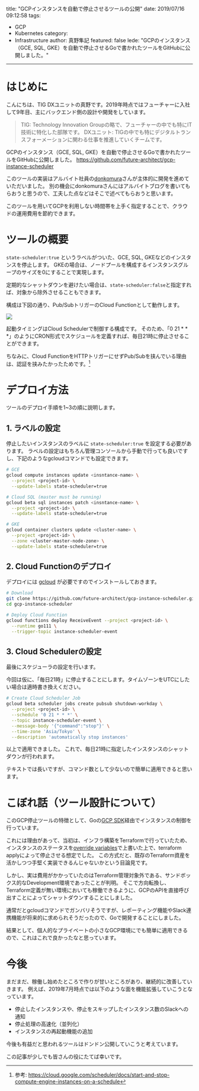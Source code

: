 title: "GCPインスタンスを自動で停止させるツールの公開"
date: 2019/07/16 09:12:58
tags:
  - GCP
  - Kubernetes
category:
  - Infrastructure
author: 真野隼記
featured: false
lede: "GCPのインスタンス（GCE, SQL, GKE）を自動で停止させるGoで書かれたツールをGitHubに公開しました。"
---
# はじめに

こんにちは、TIG DXユニットの真野です。2019年時点ではフューチャーに入社して9年目、主にバックエンド側の設計や開発をしています。

> TIG: Technology Innovation Groupの略で、フューチャーの中でも特にIT技術に特化した部隊です。
> DXユニット: TIGの中でも特にデジタルトランスフォーメーションに関わる仕事を推進していくチームです。

GCPのインスタンス（GCE, SQL, GKE）を自動で停止させるGoで書かれたツールをGitHubに公開しました。
https://github.com/future-architect/gcp-instance-scheduler

このツールの実装はアルバイト社員の[donkomura](https://qiita.com/donkomura)さんが主体的に開発を進めていただいました。
別の機会にdonkomuraさんにはアルバイトブログを書いてもらおうと思うので、工夫した点などはそこで述べてもらおうと思います。

このツールを用いてGCPを利用しない時間帯を上手く指定することで、クラウドの運用費用を節約できます。


# ツールの概要

`state-scheduler:true` というラベルがついた、GCE, SQL, GKEなどのインスタンスを停止します。
GKEの場合は、ノードプールを構成するインスタンスグループのサイズを0にすることで実現します。

定期的なシャットダウンを避けたい場合は、`state-scheduler:false`と指定すれば、対象から除外させることもできます。

構成は下図の通り、Pub/SubトリガーのCloud Functionとして動作します。

<img src="/images/20190713/photo_20190713_01.png">

起動タイミングはCloud Schedulerで制御する構成です。
そのため、「0 21 * * *」のようにCRON形式でスケジュールを定義すれば、毎日21時に停止させることができます。

ちなみに、Cloud FunctionをHTTPトリガーにせずPub/Subを挟んでいる理由は、認証を挟みたかったためです。[^1]

[^1]: 参考: https://cloud.google.com/scheduler/docs/start-and-stop-compute-engine-instances-on-a-schedule


# デプロイ方法

ツールのデプロイ手順を1~3の順に説明します。


## 1. ラベルの設定

停止したいインスタンスのラベルに `state-scheduler:true` を設定する必要があります。
ラベルの設定はもちろん管理コンソールから手動で行っても良いですし、下記のようなgcloudコマンドでも設定できます。

```sh
# GCE
gcloud compute instances update <insntance-name> \
  --project <project-id> \
  --update-labels state-scheduler=true

# Cloud SQL (master must be running)
gcloud beta sql instances patch <insntance-name> \
  --project <project-id> \
  --update-labels state-scheduler=true

# GKE
gcloud container clusters update <cluster-name> \
  --project <project-id> \
  --zone <cluster-master-node-zone> \
  --update-labels state-scheduler=true
```


## 2. Cloud Functionのデプロイ

デプロイには [gcloud](https://cloud.google.com/sdk/gcloud/) が必要ですのでインストールしておきます。

```sh
# Download
git clone https://github.com/future-architect/gcp-instance-scheduler.git
cd gcp-instance-scheduler

# Deploy Cloud Function
gcloud functions deploy ReceiveEvent --project <project-id> \
  --runtime go111 \
  --trigger-topic instance-scheduler-event
```

## 3. Cloud Schedulerの設定

最後にスケジューラの設定を行います。

今回は仮に、「毎日21時」に停止することにします。タイムゾーンをUTCにしたい場合は適時書き換えください。

```sh
# Create Cloud Scheduler Job
gcloud beta scheduler jobs create pubsub shutdown-workday \
  --project <project-id> \
  --schedule '0 21 * * *' \
  --topic instance-scheduler-event \
  --message-body '{"command":"stop"}' \
  --time-zone 'Asia/Tokyo' \
  --description 'automatically stop instances'
```

以上で適用できました。
これで、毎日21時に指定したインスタンスのシャットダウンが行われます。

テキストでは長いですが、コマンド数として少ないので簡単に適用できると思います。


# こぼれ話（ツール設計について）

このGCP停止ツールの特徴として、Goの[GCP SDK](https://godoc.org/cloud.google.com/go)経由でインスタンスの制御を行っています。

これには理由があって、当初は、インフラ構築をTerraformで行っていたため、インスタンスのステータスを[override variables](https://www.terraform.io/docs/configuration/override.html)で上書いた上で、terraform applyによって停止させる想定でした。
この方式だと、既存のTerraform資産を活かしつつ手堅く実装できるんじゃないかという目論見です。

しかし、実は費用がかかっていたのはTerraform管理対象外である、サンドボックス的なDevelopment環境であったことが判明。
そこで方向転換し、Terraform定義が無い環境においても稼働できるように、GCPのAPIを直接呼び出すことによってシャットダウンすることにしました。

通常だとgcloudコマンドでガンバリそうですが、レポーティング機能やSlack連携機能が将来的に求められそうだったので、Goで開発することにしました。

結果として、個人的なプライベートの小さなGCP環境にでも簡単に適用できるので、これはこれで良かったなと思っています。


# 今後

まだまだ、稼働し始めたところで作りが甘いところがあり、継続的に改善していきます。
例えば、2019年7月時点では以下のような面を機能拡張していこうとなっています。

* 停止したインスタンスや、停止をスキップしたインスタンス数のSlackへの通知
* 停止処理の高速化（並列化）
* インスタンスの再起動機能の追加

今後も有益だと思われるツールはドンドン公開していこうと考えています。

この記事が少しでも皆さんの役にたてば幸いです。




